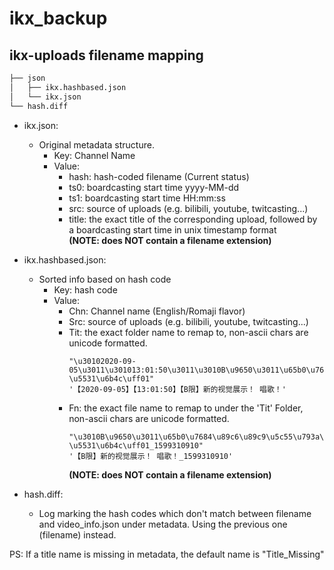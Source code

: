 # ikx_backup
## ikx-uploads filename mapping

```bash
├── json
│   ├── ikx.hashbased.json
│   └── ikx.json
└── hash.diff
```

- ikx.json:
  - Original metadata structure.
    - Key: Channel Name
    - Value:
      - hash: hash-coded filename (Current status)
      - ts0: boardcasting start time yyyy-MM-dd
      - ts1: boardcasting start time HH:mm:ss
      - src: source of uploads (e.g. bilibili, youtube, twitcasting...)
      - title: the exact title of the corresponding upload, followed by a boardcasting start time in unix timestamp format  
        **(NOTE: does NOT contain a filename extension)**
        
 - ikx.hashbased.json:
    - Sorted info based on hash code
      - Key: hash code
      - Value:
        - Chn: Channel name (English/Romaji flavor)
        - Src: source of uploads (e.g. bilibili, youtube, twitcasting...)
        - Tit: the exact folder name to remap to, non-ascii chars are unicode formatted.  
          ```
          "\u30102020-09-05\u3011\u301013:01:50\u3011\u3010B\u9650\u3011\u65b0\u7684\u89c6\u89c9\u5c55\u793a\uff01 \u5531\u6b4c\uff01"  
          '【2020-09-05】【13:01:50】【B限】新的视觉展示！ 唱歌！'
          ```
        - Fn: the exact file name to remap to under the 'Tit' Folder, non-ascii chars are unicode formatted.  
          ```
          "\u3010B\u9650\u3011\u65b0\u7684\u89c6\u89c9\u5c55\u793a\uff01 \u5531\u6b4c\uff01_1599310910"  
          '【B限】新的视觉展示！ 唱歌！_1599310910'
          ```
          **(NOTE: does NOT contain a filename extension)**
          
 - hash.diff:
   - Log marking the hash codes which don't match between filename and video_info.json under metadata. Using the previous one (filename) instead.
 
 PS: If a title name is missing in metadata, the default name is "Title_Missing"
 
 
            
